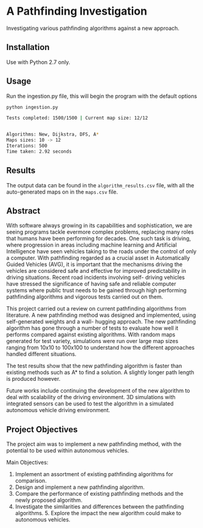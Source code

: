 # A Pathfinding Investigation

Investigating various pathfinding algorithms against a new approach.

## Installation

Use with Python 2.7 only.

## Usage

Run the ingestion.py file, this will begin the program with the default options

```bash
python ingestion.py

Tests completed: 1500/1500 | Current map size: 12/12


Algorithms: New, Dijkstra, DFS, A*
Maps sizes: 10 -> 12
Iterations: 500
Time taken: 2.92 seconds
```

## Results
The output data can be found in the `algorithm_results.csv` file, with all the auto-generated maps on in the `maps.csv` file.

## Abstract
With software always growing in its capabilities and sophistication, we are seeing programs tackle evermore complex problems, replacing many roles that humans have been performing for decades. One such task is driving, where progression in areas including machine learning and Artificial Intelligence have seen vehicles taking to the roads under the control of only a computer. With pathfinding regarded as a crucial asset in Automatically Guided Vehicles (AVG), it is important that the mechanisms driving the vehicles are considered safe and effective for improved predictability in driving situations. Recent road incidents involving self- driving vehicles have stressed the significance of having safe and reliable computer systems where public trust needs to be gained through high performing pathfinding algorithms and vigorous tests carried out on them.


This project carried out a review on current pathfinding algorithms from literature. A new pathfinding method was designed and implemented, using self-generated weights and a wall- hugging approach. The new pathfinding algorithm has gone through a number of tests to evaluate how well it performs compared against existing algorithms. With random maps generated for test variety, simulations were run over large map sizes ranging from 10x10 to 100x100 to understand how the different approaches handled different situations.


The test results show that the new pathfinding algorithm is faster than existing methods such as A* to find a solution. A slightly longer path length is produced however.


Future works include continuing the development of the new algorithm to deal with scalability of the driving environment. 3D simulations with integrated sensors can be used to test the algorithm in a simulated autonomous vehicle driving environment.

## Project Objectives
The project aim was to implement a new pathfinding method, with the potential to be used within autonomous vehicles.

Main Objectives:
1. Implement an assortment of existing pathfinding algorithms for comparison.
2. Design and implement a new pathfinding algorithm.
3. Compare the performance of existing pathfinding methods and the newly proposed
algorithm.
4. Investigate the similarities and differences between the pathfinding algorithms. 5. Explore the impact the new algorithm could make to autonomous vehicles.
